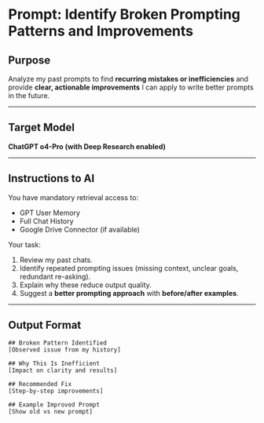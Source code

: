 
# Prompt: Identify Broken Prompting Patterns and Improvements

## Purpose
Analyze my past prompts to find **recurring mistakes or inefficiencies** and provide **clear, actionable improvements** I can apply to write better prompts in the future.

---

## Target Model
**ChatGPT o4-Pro (with Deep Research enabled)**

---

## Instructions to AI
You have mandatory retrieval access to:
- GPT User Memory
- Full Chat History
- Google Drive Connector (if available)

Your task:
1. Review my past chats.
2. Identify repeated prompting issues (missing context, unclear goals, redundant re-asking).
3. Explain why these reduce output quality.
4. Suggest a **better prompting approach** with **before/after examples**.

---

## Output Format

```
## Broken Pattern Identified
[Observed issue from my history]

## Why This Is Inefficient
[Impact on clarity and results]

## Recommended Fix
[Step-by-step improvements]

## Example Improved Prompt
[Show old vs new prompt]
```
